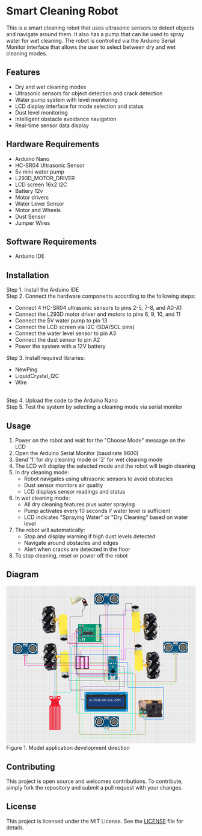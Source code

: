 # Smart Cleaning Robot

This is a smart cleaning robot that uses ultrasonic sensors to detect objects and navigate around them. It also has a pump that can be used to spray water for wet cleaning. The robot is controlled via the Arduino Serial Monitor interface that allows the user to select between dry and wet cleaning modes.

## Features

* Dry and wet cleaning modes
* Ultrasonic sensors for object detection and crack detection
* Water pump system with level monitoring
* LCD display interface for mode selection and status
* Dust level monitoring
* Intelligent obstacle avoidance navigation
* Real-time sensor data display

## Hardware Requirements

* Arduino Nano
* HC-SR04 Ultrasonic Sensor
* 5v mini water pump
* L293D_MOTOR_DRIVER
* LCD screen 16x2 I2C
* Battery 12v
* Motor drivers
* Water Lever Sensor
* Motor and Wheels
* Dust Sensor
* Jumper Wires


## Software Requirements

* Arduino IDE

## Installation

Step 1. Install the Arduino IDE </br>
Step 2. Connect the hardware components according to the following steps:
   - Connect 4 HC-SR04 ultrasonic sensors to pins 2-5, 7-8, and A0-A1
   - Connect the L293D motor driver and motors to pins 6, 9, 10, and 11
   - Connect the 5V water pump to pin 13
   - Connect the LCD screen via I2C (SDA/SCL pins)
   - Connect the water level sensor to pin A3
   - Connect the dust sensor to pin A2
   - Power the system with a 12V battery

Step 3. Install required libraries:
- NewPing
- LiquidCrystal_I2C
- Wire
</br>
Step 4. Upload the code to the Arduino Nano </br>
Step 5. Test the system by selecting a cleaning mode via serial monitor

## Usage

1. Power on the robot and wait for the "Choose Mode" message on the LCD
2. Open the Arduino Serial Monitor (baud rate 9600)
3. Send '1' for dry cleaning mode or '2' for wet cleaning mode
4. The LCD will display the selected mode and the robot will begin cleaning
5. In dry cleaning mode:
   - Robot navigates using ultrasonic sensors to avoid obstacles
   - Dust sensor monitors air quality
   - LCD displays sensor readings and status
6. In wet cleaning mode:
   - All dry cleaning features plus water spraying
   - Pump activates every 10 seconds if water level is sufficient
   - LCD indicates "Spraying Water" or "Dry Cleaning" based on water level
7. The robot will automatically:
   - Stop and display warning if high dust levels detected
   - Navigate around obstacles and edges
   - Alert when cracks are detected in the floor
8. To stop cleaning, reset or power off the robot


## Diagram

<img src="https://raw.githubusercontent.com/anvng/SmartCleaning/refs/heads/master/documents/img/diagram.png" alt="Figure 1. Model application development direction" 
/> <br> Figure 1. Model application development direction

## Contributing

This project is open source and welcomes contributions. To contribute, simply fork the repository and submit a pull request with your changes.

## License

This project is licensed under the MIT License. See the [LICENSE](LICENSE) file for details.
